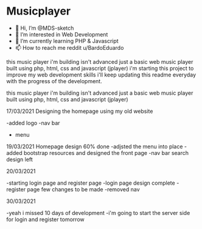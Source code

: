 # Musicplayer
- 👋 Hi, I’m @MDS-sketch
- 👀 I’m interested in Web Development
- 🌱 I’m currently learning PHP & Javascript
- 📫 How to reach me reddit u/BardoEduardo

<!---
MDS-sketch/MDS-sketch is a ✨ special ✨ repository because its `README.md` (this file) appears on your GitHub profile.
You can click the Preview link to take a look at your changes.
--->

this music player i'm building isn't advanced just a basic web music player built using php, html, css and javascript (jplayer)
i'm starting this project to improve my web development skills i'll keep updating this readme everyday with the progress of the development. 

this music player i'm building isn't advanced just a basic web music player built using php, html, css and javascript (jplayer) 

17/03/2021 Designing the homepage using my old website 

-added logo
-nav bar
- menu

19/03/2021 Homepage design 60% done
 -adjsted the menu into place
 -added bootstrap resources and designed the front page
 -nav bar search design left

 20/03/2021

 -starting login page and register page
 -login page design complete
 -register page few changes to be made
 -removed nav


30/03/2021

-yeah i missed 10 days of development 
-i'm going to start the server side for login and register tomorrow